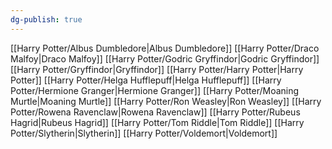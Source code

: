 ```yaml
---
dg-publish: true
---
```

[[Harry Potter/Albus Dumbledore\|Albus Dumbledore]]
[[Harry Potter/Draco Malfoy\|Draco Malfoy]]
[[Harry Potter/Godric Gryffindor\|Godric Gryffindor]]
[[Harry Potter/Gryffindor\|Gryffindor]]
[[Harry Potter/Harry Potter\|Harry Potter]]
[[Harry Potter/Helga Hufflepuff\|Helga Hufflepuff]]
[[Harry Potter/Hermione Granger\|Hermione Granger]]
[[Harry Potter/Moaning Murtle\|Moaning Murtle]]
[[Harry Potter/Ron Weasley\|Ron Weasley]]
[[Harry Potter/Rowena Ravenclaw\|Rowena Ravenclaw]]
[[Harry Potter/Rubeus Hagrid\|Rubeus Hagrid]]
[[Harry Potter/Tom Riddle\|Tom Riddle]]
[[Harry Potter/Slytherin\|Slytherin]]
[[Harry Potter/Voldemort\|Voldemort]]
